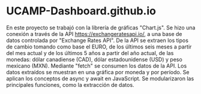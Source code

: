 # UCAMP-Dashboard.github.io
En este proyecto se trabajó con la librería de gráficas "Chart.js".
Se hizo una conexión a través de la API https://exchangeratesapi.io/, a una base de datos controlada por "Exchange Rates API".
De la API se extraen los tipos de cambio tomando como base el EURO, de los últimos seis meses a partir del mes actual y de los últimos 5 años a partir del año actual, de las monedas: dólar canadiense (CAD), dólar estadounidense (USD) y peso mexicano (MXN).
Mediante "fetch" se consumen los datos de la API.
Los datos extraídos se muestran en una gráfica por moneda y por período.
Se aplican los conceptos de async y await en JavaScript.
Se modularizaron las principales funciones, como la extracción de datos.
